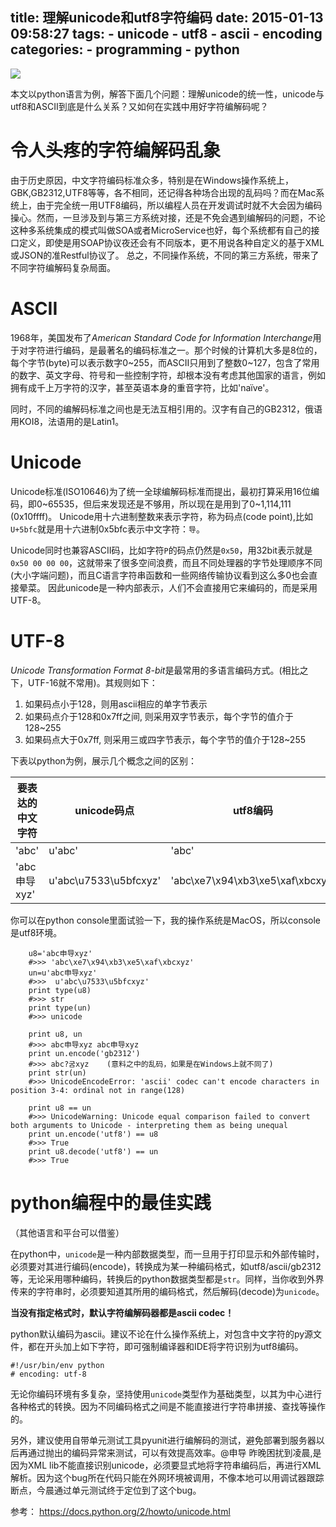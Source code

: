 title: 理解unicode和utf8字符编码
date: 2015-01-13 09:58:27
tags:
	- unicode
	- utf8
	- ascii
	- encoding
categories:
	- programming
	- python
---
![](http://a1.att.hudong.com/32/85/01300000194281121846859532172.jpg)

本文以python语言为例，解答下面几个问题：理解unicode的统一性，unicode与utf8和ASCII到底是什么关系？又如何在实践中用好字符编解码呢？

# 令人头疼的字符编解码乱象
由于历史原因，中文字符编码标准众多，特别是在Windows操作系统上，GBK,GB2312,UTF8等等，各不相同，还记得各种场合出现的乱码吗？而在Mac系统上，由于完全统一用UTF8编码，所以编程人员在开发调试时就不大会因为编码操心。然而，一旦涉及到与第三方系统对接，还是不免会遇到编解码的问题，不论这种多系统集成的模式叫做SOA或者MicroService也好，每个系统都有自己的接口定义，即使是用SOAP协议夜还会有不同版本，更不用说各种自定义的基于XML或JSON的准Restful协议了。
总之，不同操作系统，不同的第三方系统，带来了不同字符编解码复杂局面。

<!--more-->

# ASCII

1968年，美国发布了*American Standard Code for Information Interchange*用于对字符进行编码，是最著名的编码标准之一。那个时候的计算机大多是8位的，每个字节(byte)可以表示数字0~255，而ASCII只用到了整数0~127，包含了常用的数字、英文字母、符号和一些控制字符，却根本没有考虑其他国家的语言，例如拥有成千上万字符的汉字，甚至英语本身的重音字符，比如'naïve'。

同时，不同的编解码标准之间也是无法互相引用的。汉字有自己的GB2312，俄语用KOI8，法语用的是Latin1。

# Unicode

Unicode标准(ISO10646)为了统一全球编解码标准而提出，最初打算采用16位编码，即0~65535，但后来发现还是不够用，所以现在是用到了0~1,114,111 (0x10ffff)。
Unicode用十六进制整数来表示字符，称为码点(code point),比如`U+5bfc`就是用十六进制0x5bfc表示中文字符：`导`。

Unicode同时也兼容ASCII码，比如字符`P`的码点仍然是`0x50`，用32bit表示就是`0x50 00 00 00`，这就带来了很多空间浪费，而且不同处理器的字节处理顺序不同(大小字端问题)，而且C语言字符串函数和一些网络传输协议看到这么多0也会直接晕菜。
因此unicode是一种内部表示，人们不会直接用它来编码的，而是采用UTF-8。

# UTF-8

*Unicode Transformation Format 8-bit*是最常用的多语言编码方式。(相比之下，UTF-16就不常用)。其规则如下：
1. 如果码点小于128，则用ascii相应的单字节表示
2. 如果码点介于128和0x7ff之间, 则采用双字节表示，每个字节的值介于128~255
3. 如果码点大于0x7ff, 则采用三或四字节表示，每个字节的值介于128~255

下表以python为例，展示几个概念之间的区别：

要表达的中文字符 | unicode码点 | utf8编码 | gb2312编码 | ascii编码 
-|-|-|-|-
'abc'     | u'abc' | 'abc' | 'abc' | 'abc'
'abc申导xyz'     | u'abc\u7533\u5bfcxyz' | 'abc\xe7\x94\xb3\xe5\xaf\xbcxyz' | 'abc\xc9\xea\xb5\xbcxyz' | 无法编码


你可以在python console里面试验一下，我的操作系统是MacOS，所以console是utf8环境。
``` [py]
	u8='abc申导xyz'
	#>>> 'abc\xe7\x94\xb3\xe5\xaf\xbcxyz'
	un=u'abc申导xyz'
	#>>>  u'abc\u7533\u5bfcxyz'
	print type(u8)
	#>>> str
	print type(un)
	#>>> unicode

	print u8, un
	#>>> abc申导xyz abc申导xyz
	print un.encode('gb2312')
	#>>> abc?굼xyz    (意料之中的乱码，如果是在Windows上就不同了)
	print str(un)
	#>>> UnicodeEncodeError: 'ascii' codec can't encode characters in position 3-4: ordinal not in range(128)

	print u8 == un 
	#>>> UnicodeWarning: Unicode equal comparison failed to convert both arguments to Unicode - interpreting them as being unequal
	print un.encode('utf8') == u8
	#>>> True
	print u8.decode('utf8') == un
	#>>> True

```

# python编程中的最佳实践
（其他语言和平台可以借鉴）

在python中，`unicode`是一种内部数据类型，而一旦用于打印显示和外部传输时，必须要对其进行编码(encode)，转换成为某一种编码格式，如utf8/ascii/gb2312等，无论采用哪种编码，转换后的python数据类型都是`str`。同样，当你收到外界传来的字符串时，必须要知道其所用的编码格式，然后解码(decode)为`unicode`。

**当没有指定格式时，默认字符编解码器都是ascii codec！**

python默认编码为ascii。建议不论在什么操作系统上，对包含中文字符的py源文件，都在开头加上如下字符，即可强制编译器和IDE将字符识别为utf8编码。

	#!/usr/bin/env python
	# encoding: utf-8

无论你编码环境有多复杂，坚持使用`unicode`类型作为基础类型，以其为中心进行各种格式的转换。因为不同编码格式之间是不能直接进行字符串拼接、查找等操作的。

另外，建议使用自带单元测试工具pyunit进行编解码的测试，避免部署到服务器以后再通过抛出的编码异常来测试，可以有效提高效率。@申导 昨晚困扰到凌晨,是因为XML lib不能直接识别unicode，必须要显式地将字符串编码后，再进行XML解析。因为这个bug所在代码只能在外网环境被调用，不像本地可以用调试器跟踪断点，今晨通过单元测试终于定位到了这个bug。


参考：
<https://docs.python.org/2/howto/unicode.html>
